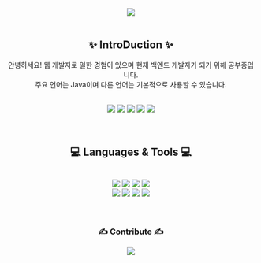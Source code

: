 <body><html>
<div align="center">
	<img src="https://capsule-render.vercel.app/api?type=waving&color=auto&height=300&section=header&text=Wul_e%20Github!&fontSize=90" />
</div><br/>
<div align="center">
<h2>✨ IntroDuction ✨</h2>
	<p>안녕하세요! 웹 개발자로 일한 경험이 있으며 현재 백엔드 개발자가 되기 위해 공부중입니다.<br>
	주요 언어는 Java이며 다른 언어는 기본적으로 사용할 수 있습니다.  
	</p><br/>
	<a href="https://dawulle.tistory.com/" target="_blank"><img src="https://img.shields.io/badge/-Tech%20Blog-0000FF?style=flat&logo=Blogger&logoColor=white" style="max-width: 100%;" /></a>
	<a href="https://www.instagram.com/wooooolwool/" target="_blank"><img src="https://img.shields.io/badge/-Instagram-black?style=flat&logo=Instagram&logoColor=red" style="max-width: 100%;" /></a>
	<a href="https://www.linkedin.com/in/dawull-shin-348667265/" target="_blank"><img src="https://img.shields.io/badge/-Linkedin-0A66C2?style=flat&logo=LinkedIn&logoColor=white" style="max-width: 100%;" /></a>
	<a href="" target="_blank"><img src="https://img.shields.io/badge/-Portfolio-FE9A2E?style=flat&logo=Micro.blog&logoColor=white" style="max-width: 100%;" /></a>
	<a href="mailto:juoiy05@gmail.com" target="_blank"><img src="https://img.shields.io/badge/-Mail-01DFD7?style=flat&logo=Gmail&logoColor=white" style="max-width: 100%;" /></a>
</div><br/><br/>
<div align="center">
<h2>💻 Languages & Tools 💻</h2><br/>
	<img src="https://img.shields.io/badge/Java-007396?style=flat&logo=Java&logoColor=white" />
	<img src="https://img.shields.io/badge/Spring-6DB33F?style=flat&logo=Spring&logoColor=white" />
	<img src="https://img.shields.io/badge/Mybatis-yellow?style=flat&logo=Mybatis&amp;logoColor=white" />
	<img src="https://img.shields.io/badge/Oracle-F80000?style=flat&logo=Oracle&amp;logoColor=white" /><br/>
	<img src="https://img.shields.io/badge/JavaScript-F7DF1E?style=flat&logo=JavaScript&logoColor=white" />
	<img src="https://img.shields.io/badge/HTML5-E34F26?style=flat&logo=HTML5&logoColor=white" />
	<img src="https://img.shields.io/badge/CSS3-1572B6?style=flat&logo=CSS3&logoColor=white" />
	<img src="https://img.shields.io/badge/MongoDB-47A248?style=flat&logo=MongoDB&logoColor=white" />
</div><br/><br/>
<div align="center">
<h3>✍ Contribute ✍</h3>
	<img src="https://github-readme-stats.vercel.app/api?username=shindawull&show_icons=true">
</div><br/><br/><br/><br/><br/>
</body></html>
